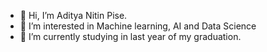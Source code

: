 - 👋 Hi, I’m Aditya Nitin Pise.
- 👀 I’m interested in Machine learning, AI and Data Science
- 🌱 I’m currently studying in last year of my graduation.

<!---
adii-07/adii-07 is a ✨ special ✨ repository because its `README.md` (this file) appears on your GitHub profile.
You can click the Preview link to take a look at your changes.
--->
